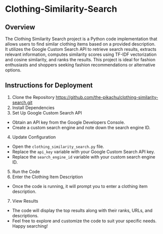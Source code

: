 # Clothing-Similarity-Search

## Overview
The Clothing Similarity Search project is a Python code implementation that allows users to find similar clothing items based on a provided description. It utilizes the Google Custom Search API to retrieve search results, extracts relevant information, computes similarity scores using TF-IDF vectorization and cosine similarity, and ranks the results. This project is ideal for fashion enthusiasts and shoppers seeking fashion recommendations or alternative options.

## Instructions for Deployment

1. Clone the Repository https://github.com/the-pikachu/clothing-similarity-search.git
2. Install Dependencies
3. Set Up Google Custom Search API
- Obtain an API key from the Google Developers Console.
- Create a custom search engine and note down the search engine ID.

4. Update Configuration
- Open the `clothing_similarity_search.py` file.
- Replace the `api_key` variable with your Google Custom Search API key.
- Replace the `search_engine_id` variable with your custom search engine ID.

5. Run the Code
6. Enter the Clothing Item Description
- Once the code is running, it will prompt you to enter a clothing item description.

7. View Results
- The code will display the top results along with their ranks, URLs, and descriptions.
- Feel free to explore and customize the code to suit your specific needs. Happy searching!

